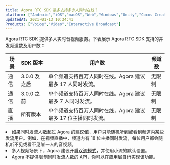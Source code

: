 ```yaml
---
title: Agora RTC SDK 最多支持多少人同时在线？
platform: ["Android","iOS","macOS","Web","Windows","Unity","Cocos Creator","微信小程序","Electron","React Native","Flutter"]
updatedAt: 2021-01-13 10:34:41
Products: ["Voice","Video","Interactive Broadcast"]
---
```

Agora RTC SDK 提供多人实时音视频服务。下表展示 Agora RTC SDK 支持的并发频道数及用户数：

| 场景 | SDK 版本 | 用户数 | 频道数 |
| ---------------- | ---------------- | ---------------- | ---------------- |
|    通信   |   3.0.0 及之后    |   单个频道支持百万人同时在线。Agora 建议最多 17 人同时发流。    | 无限制 |
|    通信   |   3.0.0 之前   |   单个频道支持百万人同时在线。Agora 建议最多 7 人同时发流。    | 无限制 |
|    直播   |   所有版本    |   单个频道支持百万人同时在线，Agora 建议最多 17 位主播同时发流。    | 无限制 |

<div class="alert note"><li>如果同时发流人数超过 Agora 的建议值，用户只能随机听到或看到频道内某些发流用户。例如，在视频直播中，频道内有 18 位主播同时发流，每位用户都会随机听不见或看不见某一人的音视频。<li>多人视频场景下，Agora 建议开启<a href="https://docs.agora.io/cn/Agora%20Platform/terms?platform=All%20Platforms#dual-stream">双流模式</a >，并使用小流的默认设置。<li>Agora 不提供限制同时发流人数的 API，你可以在应用层自行实现该功能。</li></div>